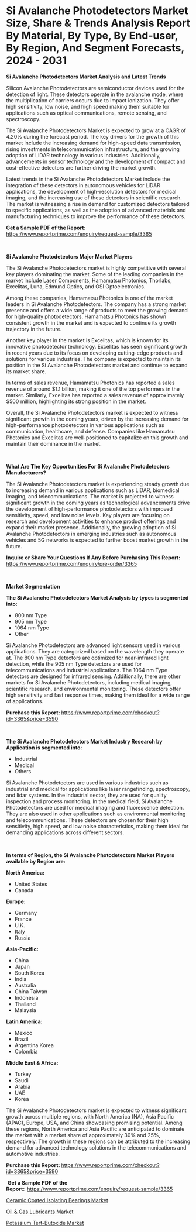 <p><h1>Si Avalanche Photodetectors Market Size, Share & Trends Analysis Report By Material, By Type, By End-user, By Region, And Segment Forecasts, 2024 - 2031</h1></p><p><strong>Si Avalanche Photodetectors Market Analysis and Latest Trends</strong></p>
<p><p>Silicon Avalanche Photodetectors are semiconductor devices used for the detection of light. These detectors operate in the avalanche mode, where the multiplication of carriers occurs due to impact ionization. They offer high sensitivity, low noise, and high speed making them suitable for applications such as optical communications, remote sensing, and spectroscopy.</p><p>The Si Avalanche Photodetectors Market is expected to grow at a CAGR of 4.20% during the forecast period. The key drivers for the growth of this market include the increasing demand for high-speed data transmission, rising investments in telecommunication infrastructure, and the growing adoption of LiDAR technology in various industries. Additionally, advancements in sensor technology and the development of compact and cost-effective detectors are further driving the market growth.</p><p>Latest trends in the Si Avalanche Photodetectors Market include the integration of these detectors in autonomous vehicles for LiDAR applications, the development of high-resolution detectors for medical imaging, and the increasing use of these detectors in scientific research. The market is witnessing a rise in demand for customized detectors tailored to specific applications, as well as the adoption of advanced materials and manufacturing techniques to improve the performance of these detectors.</p></p>
<p><strong>Get a Sample PDF of the Report:&nbsp;</strong> <a href="https://www.reportprime.com/enquiry/request-sample/3365">https://www.reportprime.com/enquiry/request-sample/3365</a></p>
<p>&nbsp;</p>
<p><strong>Si Avalanche Photodetectors Major Market Players</strong></p>
<p><p>The Si Avalanche Photodetectors market is highly competitive with several key players dominating the market. Some of the leading companies in the market include Laser Components, Hamamatsu Photonics, Thorlabs, Excelitas, Luna, Edmund Optics, and OSI Optoelectronics.</p><p>Among these companies, Hamamatsu Photonics is one of the market leaders in Si Avalanche Photodetectors. The company has a strong market presence and offers a wide range of products to meet the growing demand for high-quality photodetectors. Hamamatsu Photonics has shown consistent growth in the market and is expected to continue its growth trajectory in the future.</p><p>Another key player in the market is Excelitas, which is known for its innovative photodetector technology. Excelitas has seen significant growth in recent years due to its focus on developing cutting-edge products and solutions for various industries. The company is expected to maintain its position in the Si Avalanche Photodetectors market and continue to expand its market share.</p><p>In terms of sales revenue, Hamamatsu Photonics has reported a sales revenue of around $1.1 billion, making it one of the top performers in the market. Similarly, Excelitas has reported a sales revenue of approximately $500 million, highlighting its strong position in the market.</p><p>Overall, the Si Avalanche Photodetectors market is expected to witness significant growth in the coming years, driven by the increasing demand for high-performance photodetectors in various applications such as communication, healthcare, and defense. Companies like Hamamatsu Photonics and Excelitas are well-positioned to capitalize on this growth and maintain their dominance in the market.</p></p>
<p>&nbsp;</p>
<p><strong>What Are The Key Opportunities For Si Avalanche Photodetectors Manufacturers?</strong></p>
<p><p>The Si Avalanche Photodetectors market is experiencing steady growth due to increasing demand in various applications such as LiDAR, biomedical imaging, and telecommunications. The market is projected to witness significant growth in the coming years as technological advancements drive the development of high-performance photodetectors with improved sensitivity, speed, and low noise levels. Key players are focusing on research and development activities to enhance product offerings and expand their market presence. Additionally, the growing adoption of Si Avalanche Photodetectors in emerging industries such as autonomous vehicles and 5G networks is expected to further boost market growth in the future.</p></p>
<p><strong>Inquire or Share Your Questions If Any Before Purchasing This Report:</strong> <a href="https://www.reportprime.com/enquiry/pre-order/3365">https://www.reportprime.com/enquiry/pre-order/3365</a></p>
<p>&nbsp;</p>
<p><strong>Market Segmentation</strong></p>
<p><strong>The Si Avalanche Photodetectors Market Analysis by types is segmented into:</strong></p>
<p><ul><li>800 nm Type</li><li>905 nm Type</li><li>1064 nm Type</li><li>Other</li></ul></p>
<p><p>Si Avalanche Photodetectors are advanced light sensors used in various applications. They are categorized based on the wavelength they operate at. The 800 nm Type detectors are optimized for near-infrared light detection, while the 905 nm Type detectors are used for telecommunications and industrial applications. The 1064 nm Type detectors are designed for infrared sensing. Additionally, there are other markets for Si Avalanche Photodetectors, including medical imaging, scientific research, and environmental monitoring. These detectors offer high sensitivity and fast response times, making them ideal for a wide range of applications.</p></p>
<p><strong>Purchase this Report:&nbsp;</strong><a href="https://www.reportprime.com/checkout?id=3365&price=3590">https://www.reportprime.com/checkout?id=3365&price=3590</a></p>
<p>&nbsp;</p>
<p><strong>The Si Avalanche Photodetectors Market Industry Research by Application is segmented into:</strong></p>
<p><ul><li>Industrial</li><li>Medical</li><li>Others</li></ul></p>
<p><p>Si Avalanche Photodetectors are used in various industries such as industrial and medical for applications like laser rangefinding, spectroscopy, and lidar systems. In the industrial sector, they are used for quality inspection and process monitoring. In the medical field, Si Avalanche Photodetectors are used for medical imaging and fluorescence detection. They are also used in other applications such as environmental monitoring and telecommunications. These detectors are chosen for their high sensitivity, high speed, and low noise characteristics, making them ideal for demanding applications across different sectors.</p></p>
<p>&nbsp;</p>
<p><strong>In terms of Region, the Si Avalanche Photodetectors Market Players available by Region are:</strong></p>
<p>
    <p> <strong> North America: </strong>
        <ul>
            <li>United States</li>
            <li>Canada</li>
        </ul>
        </p> 
    <p> <strong> Europe: </strong>
        <ul>
            <li>Germany</li>
            <li>France</li>
            <li>U.K.</li>
            <li>Italy</li>
            <li>Russia</li>
        </ul>
        </p> 
    <p> <strong> Asia-Pacific: </strong>
        <ul>
            <li>China</li>
            <li>Japan</li>
            <li>South Korea</li>
            <li>India</li>
            <li>Australia</li>
            <li>China Taiwan</li>
            <li>Indonesia</li>
            <li>Thailand</li>
            <li>Malaysia</li>
        </ul>
        </p> 
    <p> <strong> Latin America: </strong>
        <ul>
            <li>Mexico</li>
            <li>Brazil</li>
            <li>Argentina Korea</li>
            <li>Colombia</li>
        </ul>
        </p> 
    <p> <strong> Middle East & Africa: </strong>
        <ul>
            <li>Turkey</li>
            <li>Saudi</li>
            <li>Arabia</li>
            <li>UAE</li>
            <li>Korea</li>
        </ul>
    </p>
    </p>
<p><p>The Si Avalanche Photodetectors market is expected to witness significant growth across multiple regions, with North America (NA), Asia Pacific (APAC), Europe, USA, and China showcasing promising potential. Among these regions, North America and Asia Pacific are anticipated to dominate the market with a market share of approximately 30% and 25%, respectively. The growth in these regions can be attributed to the increasing demand for advanced technology solutions in the telecommunications and automotive industries.</p></p>
<p><strong>Purchase this Report: </strong><a href="https://www.reportprime.com/checkout?id=3365&price=3590">https://www.reportprime.com/checkout?id=3365&price=3590</a></p>
<p>&nbsp;<strong>Get a Sample PDF of the Report:&nbsp;&nbsp;</strong><a href="https://www.reportprime.com/enquiry/request-sample/3365">https://www.reportprime.com/enquiry/request-sample/3365</a></p>
<p><strong></strong></p>
<p><p><a href="https://www.linkedin.com/pulse/decoding-ceramic-coated-isolating-bearings-market-deep-dive-gx6mc?trackingId=LBo1xGqlqszYNC%2FGa%2FqdLg%3D%3D">Ceramic Coated Isolating Bearings Market</a></p><p><a href="https://www.linkedin.com/pulse/oil-amp-gas-lubricants-market-offers-provide-insightful-data-5nn7c?trackingId=Q2AA8u%2FBdU3HkTN6ibPWlw%3D%3D">Oil & Gas Lubricants Market</a></p><p><a href="https://www.linkedin.com/pulse/potassium-tert-butoxide-market-size-examines-its-scope-primary-8x6jc?trackingId=EGbITYNJK3AOKz%2FXdVAz0w%3D%3D">Potassium Tert-Butoxide Market</a></p></p>